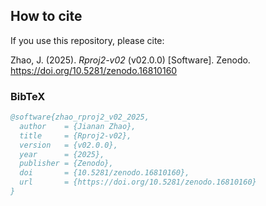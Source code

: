 ## How to cite

If you use this repository, please cite:

Zhao, J. (2025). *Rproj2-v02* (v02.0.0) [Software]. Zenodo. https://doi.org/10.5281/zenodo.16810160

### BibTeX
```bibtex
@software{zhao_rproj2_v02_2025,
  author    = {Jianan Zhao},
  title     = {Rproj2-v02},
  version   = {v02.0.0},
  year      = {2025},
  publisher = {Zenodo},
  doi       = {10.5281/zenodo.16810160},
  url       = {https://doi.org/10.5281/zenodo.16810160}
}
